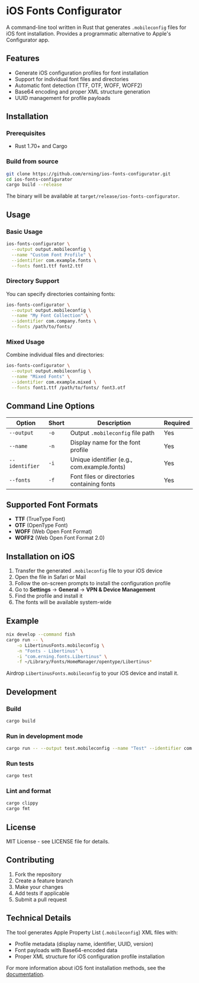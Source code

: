 # iOS Fonts Configurator

A command-line tool written in Rust that generates `.mobileconfig` files for iOS font installation. Provides a programmatic alternative to Apple's Configurator app.

## Features

- Generate iOS configuration profiles for font installation
- Support for individual font files and directories
- Automatic font detection (TTF, OTF, WOFF, WOFF2)
- Base64 encoding and proper XML structure generation
- UUID management for profile payloads

## Installation

### Prerequisites

- Rust 1.70+ and Cargo

### Build from source

```bash
git clone https://github.com/erning/ios-fonts-configurator.git
cd ios-fonts-configurator
cargo build --release
```

The binary will be available at `target/release/ios-fonts-configurator`.

## Usage

### Basic Usage

```bash
ios-fonts-configurator \
  --output output.mobileconfig \
  --name "Custom Font Profile" \
  --identifier com.example.fonts \
  --fonts font1.ttf font2.ttf
```

### Directory Support

You can specify directories containing fonts:

```bash
ios-fonts-configurator \
  --output output.mobileconfig \
  --name "My Font Collection" \
  --identifier com.company.fonts \
  --fonts /path/to/fonts/
```

### Mixed Usage

Combine individual files and directories:

```bash
ios-fonts-configurator \
  --output output.mobileconfig \
  --name "Mixed Fonts" \
  --identifier com.example.mixed \
  --fonts font1.ttf /path/to/fonts/ font3.otf
```

## Command Line Options

| Option | Short | Description | Required |
|--------|-------|-------------|----------|
| `--output` | `-o` | Output `.mobileconfig` file path | Yes |
| `--name` | `-n` | Display name for the font profile | Yes |
| `--identifier` | `-i` | Unique identifier (e.g., com.example.fonts) | Yes |
| `--fonts` | `-f` | Font files or directories containing fonts | Yes |

## Supported Font Formats

- **TTF** (TrueType Font)
- **OTF** (OpenType Font)
- **WOFF** (Web Open Font Format)
- **WOFF2** (Web Open Font Format 2.0)

## Installation on iOS

1. Transfer the generated `.mobileconfig` file to your iOS device
2. Open the file in Safari or Mail
3. Follow the on-screen prompts to install the configuration profile
4. Go to **Settings** -> **General** -> **VPN & Device Management**
5. Find the profile and install it
6. The fonts will be available system-wide

## Example

```sh
nix develop --command fish
cargo run -- \
    -o LibertinusFonts.mobileconfig \
    -n "Fonts - Libertinus" \
    -i "com.erning.fonts.Libertinus" \
    -f ~/Library/Fonts/HomeManager/opentype/Libertinus*
```
Airdrop `LibertinusFonts.mobileconfig` to your iOS device and install it.

## Development

### Build

```bash
cargo build
```

### Run in development mode

```bash
cargo run -- --output test.mobileconfig --name "Test" --identifier com.test --fonts fonts/
```

### Run tests

```bash
cargo test
```

### Lint and format

```bash
cargo clippy
cargo fmt
```

## License

MIT License - see LICENSE file for details.

## Contributing

1. Fork the repository
2. Create a feature branch
3. Make your changes
4. Add tests if applicable
5. Submit a pull request

## Technical Details

The tool generates Apple Property List (`.mobileconfig`) XML files with:
- Profile metadata (display name, identifier, UUID, version)
- Font payloads with Base64-encoded data
- Proper XML structure for iOS configuration profile installation

For more information about iOS font installation methods, see the [documentation](ios-font-installation-guide.md).
